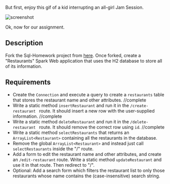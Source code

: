 But first, enjoy this gif of a kid interrupting an all-girl Jam Session.

![screenshot](https://d.justpo.st/media/images/2013/10/d8d2c89f12410773c3a53cc6d4af4115.gif)


Ok, now for our assignment.

## Description

Fork the Sql-Homework project from [here](https://github.com/NOVA-Uncommon-Coders/SQLBasics). Once forked, create a "Restaurants" Spark Web application that uses the H2 database to store all of its information.

## Requirements

* Create the `Connection` and execute a query to create a `restaurants` table that stores the restaurant name and other attributes. //complete
* Write a static method `insertRestaurant` and run it in the `/create-restaurant `
        route. It should insert a new row with the user-supplied information. //complete
* Write a static method `deleteRestaurant` and run it in the `/delete-restaurant ` route.
        It should remove the correct row using `id`. //complete
* Write a static method `selectRestaurants` that returns an `ArrayList<Restaurant>` containing all the restaurants in the database.
* Remove the global `ArrayList<Restaurant>` and instead just call `selectRestaurants` inside the "/" route.
* Add a form to edit the restaurant name and other attributes, and create an `/edit-restaurant` route.
        Write a static method `updateRestaurant` and use it in that route. Then redirect to "/".
* Optional: Add a search form which filters the restaurant list to only those restaurants whose name
    contains the (case-insensitive) search string.